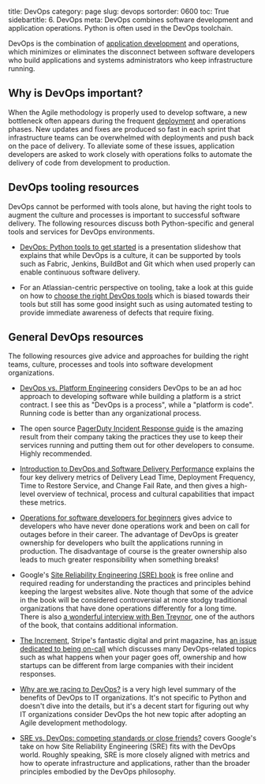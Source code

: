 title: DevOps
category: page
slug: devops
sortorder: 0600
toc: True
sidebartitle: 6. DevOps
meta: DevOps combines software development and application operations. Python is often used in the DevOps toolchain.


DevOps is the combination of [application development](/web-development.html)
and operations, which minimizes or eliminates the disconnect between 
software developers who build applications and systems administrators 
who keep infrastructure running.


## Why is DevOps important?
When the Agile methodology is properly used to develop software, a new
bottleneck often appears during the frequent [deployment](/deployment.html) 
and operations phases. New updates and fixes are produced so fast in each 
sprint that infrastructure teams can be overwhelmed with deployments and 
push back on the pace of delivery. To alleviate some of these issues, 
application developers are asked to work closely with operations folks to
automate the delivery of code from development to production. 


## DevOps tooling resources
DevOps cannot be performed with tools alone, but having the right tools
to augment the culture and processes is important to successful software
delivery. The following resources discuss both Python-specific and general
tools and services for DevOps environments.

* [DevOps: Python tools to get started](https://speakerdeck.com/victorneo/devops-python-tools-to-get-started)
  is a presentation slideshow that explains that while DevOps is a culture, 
  it can be supported by tools such as Fabric, Jenkins, BuildBot and Git
  which when used properly can enable continuous software delivery.

* For an Atlassian-centric perspective on tooling, take a look at 
  this guide on how to
  [choose the right DevOps tools](https://www.atlassian.com/devops/devops-tools)
  which is biased towards their tools but still has some good insight
  such as using automated testing to provide immediate awareness of 
  defects that require fixing.


## General DevOps resources
The following resources give advice and approaches for building the right
teams, culture, processes and tools into software development organizations.

* [DevOps vs. Platform Engineering](https://alexgaynor.net/2015/mar/06/devops-vs-platform-engineering/)
  considers DevOps to be an ad hoc approach to developing software while 
  building a platform is a strict contract. I see this as "DevOps is a 
  process", while a "platform is code". Running code is better than any 
  organizational process.

* The open source 
  [PagerDuty Incident Response guide](https://response.pagerduty.com/) is the
  amazing result from their company taking the practices they use to keep
  their services running and putting them out for other developers to consume.
  Highly recommended.

* [Introduction to DevOps and Software Delivery Performance](https://www.stridenyc.com/blog/devops-and-software-delivery-performance)
  explains the four key delivery metrics of Delivery Lead Time,
  Deployment Frequency, Time to Restore Service, and Change Fail Rate,
  and then gives a high-level overview of technical, process and
  cultural capabilities that impact these metrics.

* [Operations for software developers for beginners](https://jvns.ca/blog/2016/10/15/operations-for-software-developers-for-beginners/)
  gives advice to developers who have never done operations work and
  been on call for outages before in their career. The advantage of DevOps
  is greater ownership for developers who built the applications running
  in production. The disadvantage of course is the greater ownership
  also leads to much greater responsibility when something breaks!

* Google's 
  [Site Reliability Engineering (SRE) book](https://landing.google.com/sre/book/index.html)
  is free online and required reading for understanding the practices and
  principles behind keeping the largest websites alive. Note though that
  some of the advice in the book will be considered controversial at more
  stodgy traditional organizations that have done operations differently
  for a long time. There is also 
  [a wonderful interview with Ben Treynor](https://landing.google.com/sre/interview/ben-treynor/), 
  one of the authors of the book, that contains additional information.

* [The Increment](https://increment.com/), Stripe's fantastic digital and
  print magazine, has 
  [an issue dedicated to being on-call](https://increment.com/on-call/)
  which discusses many DevOps-related topics such as what happens when
  your pager goes off, ownership and how startups can be different from
  large companies with their incident responses.

* [Why are we racing to DevOps?](http://www.cio.com/article/3015237/application-development/why-are-we-racing-to-devops.html)
  is a very high level summary of the benefits of DevOps to IT organizations.
  It's not specific to Python and doesn't dive into the details, but it's 
  a decent start for figuring out why IT organizations consider DevOps the
  hot new topic after adopting an Agile development methodology.

* [SRE vs. DevOps: competing standards or close friends?](https://cloudplatform.googleblog.com/2018/05/SRE-vs-DevOps-competing-standards-or-close-friends.html)
  covers Google's take on how Site Reliability Engineering (SRE) fits
  with the DevOps world. Roughly speaking, SRE is more closely aligned with
  metrics and how to operate infrastructure and applications, rather than
  the broader principles embodied by the DevOps philosophy.
